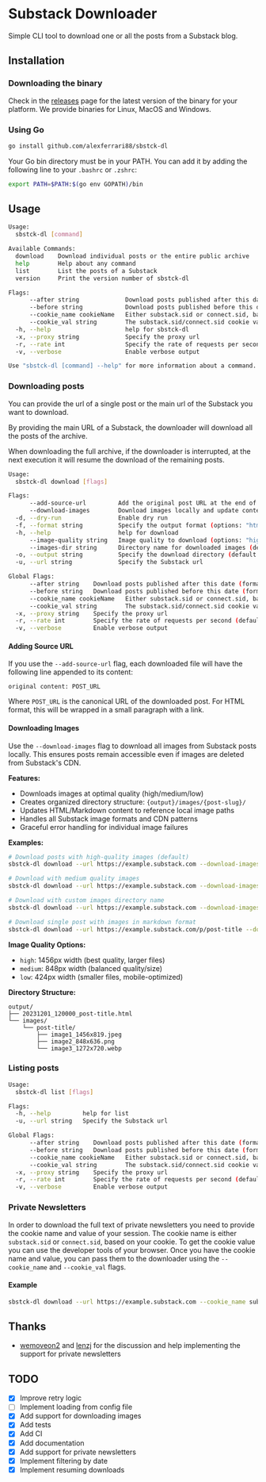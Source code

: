 # Substack Downloader

Simple CLI tool to download one or all the posts from a Substack blog.

## Installation

### Downloading the binary

Check in the [releases](https://github.com/alexferrari88/sbstck-dl/releases) page for the latest version of the binary for your platform.
We provide binaries for Linux, MacOS and Windows.

### Using Go

```bash
go install github.com/alexferrari88/sbstck-dl
```

Your Go bin directory must be in your PATH. You can add it by adding the following line to your `.bashrc` or `.zshrc`:

```bash
export PATH=$PATH:$(go env GOPATH)/bin
```

## Usage

```bash
Usage:
  sbstck-dl [command]

Available Commands:
  download    Download individual posts or the entire public archive
  help        Help about any command
  list        List the posts of a Substack
  version     Print the version number of sbstck-dl

Flags:
      --after string             Download posts published after this date (format: YYYY-MM-DD)
      --before string            Download posts published before this date (format: YYYY-MM-DD)
      --cookie_name cookieName   Either substack.sid or connect.sid, based on your cookie (required for private newsletters)
      --cookie_val string        The substack.sid/connect.sid cookie value (required for private newsletters)
  -h, --help                     help for sbstck-dl
  -x, --proxy string             Specify the proxy url
  -r, --rate int                 Specify the rate of requests per second (default 2)
  -v, --verbose                  Enable verbose output

Use "sbstck-dl [command] --help" for more information about a command.
```

### Downloading posts

You can provide the url of a single post or the main url of the Substack you want to download.

By providing the main URL of a Substack, the downloader will download all the posts of the archive.

When downloading the full archive, if the downloader is interrupted, at the next execution it will resume the download of the remaining posts.

```bash
Usage:
  sbstck-dl download [flags]

Flags:
      --add-source-url         Add the original post URL at the end of the downloaded file
      --download-images        Download images locally and update content to reference local files
  -d, --dry-run                Enable dry run
  -f, --format string          Specify the output format (options: "html", "md", "txt" (default "html")
  -h, --help                   help for download
      --image-quality string   Image quality to download (options: "high", "medium", "low") (default "high")
      --images-dir string      Directory name for downloaded images (default "images")
  -o, --output string          Specify the download directory (default ".")
  -u, --url string             Specify the Substack url

Global Flags:
      --after string    Download posts published after this date (format: YYYY-MM-DD)
      --before string   Download posts published before this date (format: YYYY-MM-DD)
      --cookie_name cookieName   Either substack.sid or connect.sid, based on your cookie (required for private newsletters)
      --cookie_val string        The substack.sid/connect.sid cookie value (required for private newsletters)
  -x, --proxy string    Specify the proxy url
  -r, --rate int        Specify the rate of requests per second (default 2)
  -v, --verbose         Enable verbose output
```

#### Adding Source URL

If you use the `--add-source-url` flag, each downloaded file will have the following line appended to its content:

`original content: POST_URL`

Where `POST_URL` is the canonical URL of the downloaded post. For HTML format, this will be wrapped in a small paragraph with a link.

#### Downloading Images

Use the `--download-images` flag to download all images from Substack posts locally. This ensures posts remain accessible even if images are deleted from Substack's CDN.

**Features:**
- Downloads images at optimal quality (high/medium/low)
- Creates organized directory structure: `{output}/images/{post-slug}/`
- Updates HTML/Markdown content to reference local image paths
- Handles all Substack image formats and CDN patterns
- Graceful error handling for individual image failures

**Examples:**

```bash
# Download posts with high-quality images (default)
sbstck-dl download --url https://example.substack.com --download-images

# Download with medium quality images
sbstck-dl download --url https://example.substack.com --download-images --image-quality medium

# Download with custom images directory name
sbstck-dl download --url https://example.substack.com --download-images --images-dir assets

# Download single post with images in markdown format
sbstck-dl download --url https://example.substack.com/p/post-title --download-images --format md
```

**Image Quality Options:**
- `high`: 1456px width (best quality, larger files)
- `medium`: 848px width (balanced quality/size)
- `low`: 424px width (smaller files, mobile-optimized)

**Directory Structure:**
```
output/
├── 20231201_120000_post-title.html
└── images/
    └── post-title/
        ├── image1_1456x819.jpeg
        ├── image2_848x636.png
        └── image3_1272x720.webp
```

### Listing posts

```bash
Usage:
  sbstck-dl list [flags]

Flags:
  -h, --help         help for list
  -u, --url string   Specify the Substack url

Global Flags:
      --after string    Download posts published after this date (format: YYYY-MM-DD)
      --before string   Download posts published before this date (format: YYYY-MM-DD)
      --cookie_name cookieName   Either substack.sid or connect.sid, based on your cookie (required for private newsletters)
      --cookie_val string        The substack.sid/connect.sid cookie value (required for private newsletters)
  -x, --proxy string    Specify the proxy url
  -r, --rate int        Specify the rate of requests per second (default 2)
  -v, --verbose         Enable verbose output
```

### Private Newsletters

In order to download the full text of private newsletters you need to provide the cookie name and value of your session.
The cookie name is either `substack.sid` or `connect.sid`, based on your cookie.
To get the cookie value you can use the developer tools of your browser.
Once you have the cookie name and value, you can pass them to the downloader using the `--cookie_name` and `--cookie_val` flags.

#### Example

```bash
sbstck-dl download --url https://example.substack.com --cookie_name substack.sid --cookie_val COOKIE_VALUE
```

## Thanks

- [wemoveon2](https://github.com/wemoveon2) and [lenzj](https://github.com/lenzj) for the discussion and help implementing the support for private newsletters

## TODO

- [x] Improve retry logic
- [ ] Implement loading from config file
- [x] Add support for downloading images
- [x] Add tests
- [x] Add CI
- [x] Add documentation
- [x] Add support for private newsletters
- [x] Implement filtering by date
- [x] Implement resuming downloads
